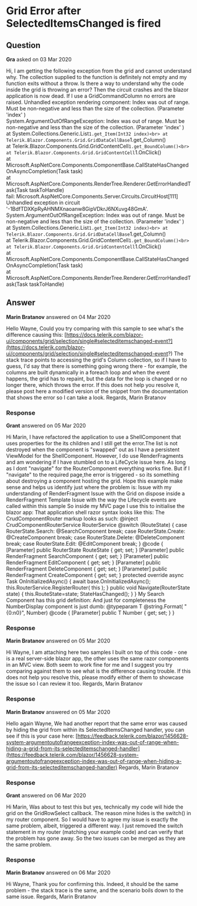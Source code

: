 # Grid Error after SelectedItemsChanged is fired

## Question

**Gra** asked on 03 Mar 2020

Hi, I am getting the following exception from the grid and cannot understand why. The collection supplied to the function is definitely not empty and my function exits without a throw. Is there a way to understand why the code inside the grid is throwing an error? Then the circuit crashes and the blazor application is now dead. If I use a GridCommandColumn no errors are raised. Unhandled exception rendering component: Index was out of range. Must be non-negative and less than the size of the collection. (Parameter 'index' )<br>System.ArgumentOutOfRangeException: Index was out of range. Must be non-negative and less than the size of the collection. (Parameter 'index' )<br> at System.Collections.Generic.List`1.get_Item(Int32 index)<br> at Telerik.Blazor.Components.Grid.GridDataCellBase`1.get_Column()<br> at Telerik.Blazor.Components.Grid.GridContentCell`1.get_BoundColumn()<br> at Telerik.Blazor.Components.Grid.GridContentCell`1.OnClick()<br> at Microsoft.AspNetCore.Components.ComponentBase.CallStateHasChangedOnAsyncCompletion(Task task)<br> at Microsoft.AspNetCore.Components.RenderTree.Renderer.GetErrorHandledTask(Task taskToHandle)<br>fail: Microsoft.AspNetCore.Components.Server.Circuits.CircuitHost[111]<br> Unhandled exception in circuit '-1BdfTDXKpRyAHNMXnaoanw8GipVDkrJ6NXuvg48GmA'.<br>System.ArgumentOutOfRangeException: Index was out of range. Must be non-negative and less than the size of the collection. (Parameter 'index' )<br> at System.Collections.Generic.List`1.get_Item(Int32 index)<br> at Telerik.Blazor.Components.Grid.GridDataCellBase`1.get_Column()<br> at Telerik.Blazor.Components.Grid.GridContentCell`1.get_BoundColumn()<br> at Telerik.Blazor.Components.Grid.GridContentCell`1.OnClick()<br> at Microsoft.AspNetCore.Components.ComponentBase.CallStateHasChangedOnAsyncCompletion(Task task)<br> at Microsoft.AspNetCore.Components.RenderTree.Renderer.GetErrorHandledTask(Task taskToHandle)

## Answer

**Marin Bratanov** answered on 04 Mar 2020

Hello Wayne, Could you try comparing with this sample to see what's the difference causing this: [https://docs.telerik.com/blazor-ui/components/grid/selection/single#selecteditemschanged-event?](https://docs.telerik.com/blazor-ui/components/grid/selection/single#selecteditemschanged-event?) The stack trace points to accessing the grid's Column collection, so if I have to guess, I'd say that there is something going wrong there - for example, the columns are built dynamically in a foreach loop and when the event happens, the grid has to repaint, but the data for the loop is changed or no longer there, which throws the error. If this does not help you resolve it, please post here a modified version of the snippet from the documentation that shows the error so I can take a look. Regards, Marin Bratanov

### Response

**Grant** answered on 05 Mar 2020

Hi Marin, I have refactored the application to use a ShellComponent that uses properties for the its children and I still get the error.The list is not destroyed when the component is "swapped" out as I have a persistent ViewModel for the ShellComponent. However, I do use RenderFragments and am wondering if I have stumbled on to a LifeCycle issue here. As long as I dont "navigate" for the RouterComponent everything works fine. But if I "navigate" to the required page,the error is triggered - so its something about destroying a component hosting the grid. Hope this example make sense and helps us identify just where the problem is: Issue with my understanding of RenderFragment Issue with the Grid on dispose inside a RenderFragment Template Issue with the way the Lifecycle events are called within this sample So inside my MVC page I use this to initialise the blazor app: <component type="typeof(ApplicationShell)" render-mode="ServerPrerendered" /> That application shell razor syntax looks like this: <TelerikRootComponent> <CrudComponentRouter> <SearchComponent> <PickupSequenceSearch HaveSearchData="@ViewModel.HaveSearchData" SearchResults="@ViewModel.SearchResults" PlanSelected="@OnPlanSelected" /> </SearchComponent> <EditComponent> <PickupSequenceEditShell /> </EditComponent> <DeleteComponent> </DeleteComponent> <CreateComponent> </CreateComponent> </CrudComponentRouter> </TelerikRootComponent> The CrudComponentRouter markup looks as such: @inject CrudComponentRouterService RouterService @switch (RouteState) { case RouterState.Search: @SearchComponent break; case RouterState.Create: @CreateComponent break; case RouterState.Delete: @DeleteComponent break; case RouterState.Edit: @EditComponent break; } @code { [Parameter] public RouterState RouteState { get; set; } [Parameter] public RenderFragment SearchComponent { get; set; } [Parameter] public RenderFragment EditComponent { get; set; } [Parameter] public RenderFragment DeleteComponent { get; set; } [Parameter] public RenderFragment CreateComponent { get; set; } protected override async Task OnInitializedAsync() { await base.OnInitializedAsync(); this.RouterService.RegisterRouter( this ); } public void Navigate(RouterState state) { this.RouteState=state; StateHasChanged(); } } My Search Component has this grid definition: <TelerikGrid Data="@SearchResults" FilterMode="@GridFilterMode.FilterMenu" SelectionMode="@GridSelectionMode.Single" Pageable="false" PageSize="10" SelectedItemsChanged="@((IEnumerable<SearchHarvestPlanPickupSequenceViewModel> lst)=> OnGridRowSelect(lst))"> <GridColumns> <GridColumn Field=@nameof(SearchHarvestPlanPickupSequenceViewModel.Name) Title="Name"></GridColumn> <GridColumn Field=@nameof(SearchHarvestPlanPickupSequenceViewModel.Version) Title="Version"></GridColumn> <GridColumn Field=@nameof(SearchHarvestPlanPickupSequenceViewModel.TotalHoldover) Title="Holdover"> <Template> @{ var totalHoldover=(context as SearchHarvestPlanPickupSequenceViewModel).TotalHoldover; <NumberDisplay T="long" Number="@totalHoldover" /> } </Template> </GridColumn> <GridColumn Field=@nameof(SearchHarvestPlanPickupSequenceViewModel.TotalHarvesting) Title="Harvesting"> <Template> @{ var totalHarvesting=(context as SearchHarvestPlanPickupSequenceViewModel).TotalHarvesting; <NumberDisplay T="long" Number="@totalHarvesting" /> } </Template> </GridColumn> </GridColumns> </TelerikGrid> And just for completeness the NumberDisplay component is just dumb: @typeparam T <span>@string.Format( "{0:n0}", Number)</span> @code { [Parameter] public T Number { get; set; } }

### Response

**Marin Bratanov** answered on 05 Mar 2020

Hi Wayne, I am attaching here two samples I built on top of this code - one is a real server-side blazor app, the other uses the same razor components in an MVC view. Both seem to work fine for me and I suggest you try comparing against them to see what is the difference causing trouble. If this does not help you resolve this, please modify either of them to showcase the issue so I can review it too. Regards, Marin Bratanov

### Response

**Marin Bratanov** answered on 05 Mar 2020

Hello again Wayne, We had another report that the same error was caused by hiding the grid from within its SelectedItemsChanged handler, you can see if this is your case here: [https://feedback.telerik.com/blazor/1456628-system-argumentoutofrangeexception-index-was-out-of-range-when-hiding-a-grid-from-its-selecteditemschanged-handler](https://feedback.telerik.com/blazor/1456628-system-argumentoutofrangeexception-index-was-out-of-range-when-hiding-a-grid-from-its-selecteditemschanged-handler) Regards, Marin Bratanov

### Response

**Grant** answered on 06 Mar 2020

Hi Marin, Was about to test this but yes, technically my code will hide the grid on the GridRowSelect callback. The reason mine hides is the switch() in my router component. So I would have to agree my issue is exactly the same problem, albeit, triggered a different way. I just removed the switch statement in my router (matching your example code) and can verify that the problem has gone away. So the two issues can be merged as they are the same problem.

### Response

**Marin Bratanov** answered on 06 Mar 2020

Hi Wayne, Thank you for confirming this. Indeed, it should be the same problem - the stack trace is the same, and the scenario boils down to the same issue. Regards, Marin Bratanov
